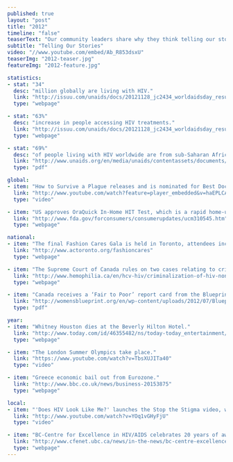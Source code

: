 ```yaml
---
published: true
layout: "post"
title: "2012"
timeline: "false"
teaserText: "Our community leaders share why they think telling our stories and knowing the history of our epidemic is important."
subtitle: "Telling Our Stories"
video: "//www.youtube.com/embed/Ab_R853dsxU"
teaserImg: "2012-teaser.jpg"
featureImg: "2012-feature.jpg"

statistics:
- stat: "34"
  desc: "million globally are living with HIV."
  link: "http://issuu.com/unaids/docs/20121128_jc2434_worldaidsday_results/9?e=0"
  type: "webpage"

- stat: "63%"
  desc: "increase in people accessing HIV treatments."
  link: "http://issuu.com/unaids/docs/20121128_jc2434_worldaidsday_results/9?e=0"
  type: "webpage"

- stat: "69%"
  desc: "of people living with HIV worldwide are from sub-Saharan Africa."
  link: "http://www.unaids.org/en/media/unaids/contentassets/documents/epidemiology/2012/gr2012/20121120_UNAIDS_Global_Report_2012_with_annexes_en.pdf"
  type: "pdf"

global:
- item: "How to Survive a Plague releases and is nominated for Best Documentary at the Oscars."
  link: "http://www.youtube.com/watch?feature=player_embedded&v=haEPLCA_H2Y"
  type: "video"

- item: "US approves OraQuick In-Home HIT Test, which is a rapid home-use HIV test kit that does not require sending a sample to a laboratory for analysis."
  link: "http://www.fda.gov/forconsumers/consumerupdates/ucm310545.htm"
  type: "webpage"

national:
- item: "The final Fashion Cares Gala is held in Toronto, attendees include Elton John."
  link: "http://www.actoronto.org/fashioncares"
  type: "webpage"

- item: "The Supreme Court of Canada rules on two cases relating to criminalization of HIV non-disclosure. R. v. Mabior and R. v. D.C."
  link: "http://www.hemophilia.ca/en/hcv-hiv/criminalization-of-hiv-non-disclosure/"
  type: "webpage"

- item: "Canada receives a ‘Fair to Poor’ report card from the Blueprint for Action on Women & Girls and HIV and AIDS."
  link: "http://womensblueprint.org/en/wp-content/uploads/2012/07/Blueprint-Report-Card-2012-EN.pdf"
  type: "pdf"

year:
- item: "Whitney Houston dies at the Beverly Hilton Hotel."
  link: "http://www.today.com/id/46355482/ns/today-today_entertainment/t/singing-superstar-whitney-houston-dies/"
  type: "webpage"

- item: "The London Summer Olympics take place."
  link: "https://www.youtube.com/watch?v=TbsXUJITa40"
  type: "video"

- item: "Greece economic bail out from Eurozone."
  link: "http://www.bbc.co.uk/news/business-20153875"
  type: "webpage"

local:
- item: "'Does HIV Look Like Me?' launches the Stop the Stigma video, which features Vancouverites speaking about the affects of HIV stigma today."
  link: "http://www.youtube.com/watch?v=YOq1vGHyFjU"
  type: "video"

- item: "BC-Centre for Excellence in HIV/AIDS celebrates 20 years of award-winning research and life-saving advancements."
  link: "http://www.cfenet.ubc.ca/news/in-the-news/bc-centre-excellence-hivaids-celebrates-its-20th-anniversary"
  type: "webpage"
---
```

